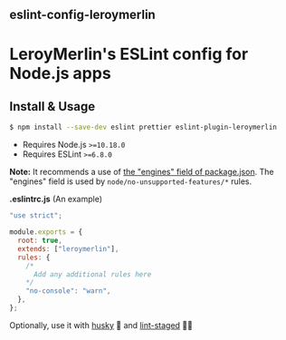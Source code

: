## eslint-config-leroymerlin

# LeroyMerlin's ESLint config for Node.js apps

## Install & Usage

```bash
$ npm install --save-dev eslint prettier eslint-plugin-leroymerlin
```

- Requires Node.js `>=10.18.0`
- Requires ESLint `>=6.8.0`

**Note:** It recommends a use of [the "engines" field of package.json](https://docs.npmjs.com/files/package.json#engines). The "engines" field is used by `node/no-unsupported-features/*` rules.

**.eslintrc.js** (An example)

```javascript
"use strict";

module.exports = {
  root: true,
  extends: ["leroymerlin"],
  rules: {
    /*
      Add any additional rules here
    */
    "no-console": "warn",
  },
};
```

Optionally, use it with [husky](https://github.com/typicode/husky) 🐶 and [lint-staged](https://github.com/okonet/lint-staged) 🚫💩
